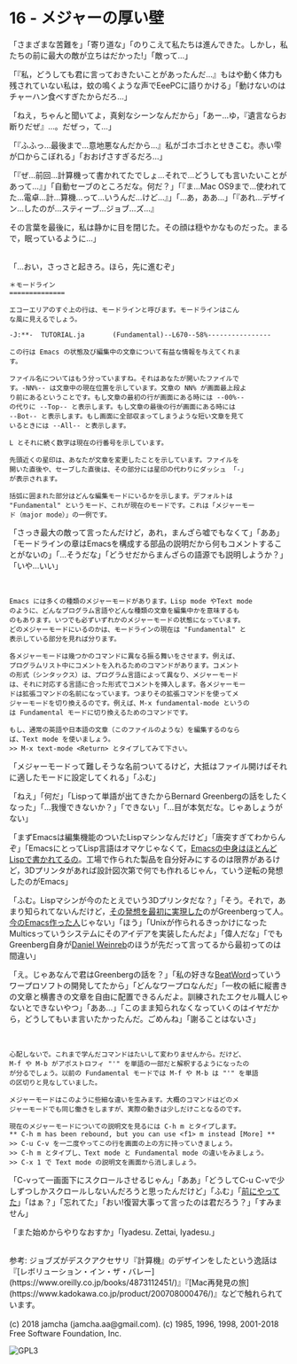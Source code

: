 

# 16 - メジャーの厚い壁

「さまざまな苦難を」「寄り道な」「のりこえて私たちは進んできた。しかし，私たちの前に最大の敵が立ちはだかった!」「敵って…」  

「『私，どうしても君に言っておきたいことがあったんだ…』もはや動く体力も残されていない私は，蚊の鳴くような声でEeePCに語りかける」「動けないのはチャーハン食べすぎたからだろ…」  

「ねえ，ちゃんと聞いてよ，真剣なシーンなんだから」「あー…ゆ，『遺言ならお断りだぜ』…。だぜっ，て…」  

「『ふふっ…最後まで…意地悪なんだから…』私がゴホゴホとせきこむ。赤い雫が口からこぼれる」「おおげさすぎるだろ…」  

「『ぜ…前回…計算機って書かれてたでしょ…それで…どうしても言いたいことがあって…』」「自動セーブのところだな。何だ？」「『ま…Mac OS9まで…使われてた…電卓…計…算機…って…いうんだ…けど…』」「…あ，ああ…」「『あれ…デザイン…したのが…スティーブ…ジョブ…ズ…』  

その言葉を最後に，私は静かに目を閉じた。その顔は穏やかなものだった。まるで，眠っているように…」  

<br>  
「…おい，さっさと起きろ。ほら，先に進むぞ」  

<br>  

    ＊モードライン
    ==============
    
    エコーエリアのすぐ上の行は、モードラインと呼びます。モードラインはこん
    な風に見えるでしょう。
    
    -J:**-  TUTORIAL.ja       (Fundamental)--L670--58%----------------
    
    この行は Emacs の状態及び編集中の文章について有益な情報を与えてくれま
    す。
    
    ファイル名についてはもう分っていますね。それはあなたが開いたファイルで
    す。-NN%-- は文章中の現在位置を示しています。文章の NN% が画面最上段よ
    り前にあるということです。もし文章の最初の行が画面にある時には --00%--
    の代りに --Top-- と表示します。もし文章の最後の行が画面にある時には
    --Bot-- と表示します。もし画面に全部収まってしまうような短い文章を見て
    いるときには --All-- と表示します。
    
    L とそれに続く数字は現在の行番号を示しています。
    
    先頭近くの星印は、あなたが文章を変更したことを示しています。ファイルを
    開いた直後や、セーブした直後は、その部分には星印の代わりにダッシュ 「-」
    が表示されます。
    
    括弧に囲まれた部分はどんな編集モードにいるかを示します。デフォルトは
    "Fundamental" というモード、これが現在のモードです。これは「メジャーモー
    ド（major mode）」の一例です。

「さっき最大の敵って言ったんだけど，あれ，まんざら嘘でもなくて」「ああ」「モードラインの章はEmacsを構成する部品の説明だから何もコメントすることがないの」「…そうだな」「どうせだからまんざらの語源でも説明しようか？」「いや…いい」  

<br>  

    Emacs には多くの種類のメジャーモードがあります。Lisp mode やText mode
    のように、どんなプログラム言語やどんな種類の文章を編集中かを意味するも
    のもあります。いつでも必ずいずれかのメジャーモードの状態になっています。
    どのメジャーモードにいるのかは、モードラインの現在は "Fundamental" と
    表示している部分を見れば分ります。
    
    各メジャーモードは幾つかのコマンドに異なる振る舞いをさせます。例えば、
    プログラムリスト中にコメントを入れるためのコマンドがあります。コメント
    の形式（シンタックス）は、プログラム言語によって異なり、メジャーモード
    は、それに対応する言語に合った形式でコメントを挿入します。各メジャーモー
    ドは拡張コマンドの名前になっています。つまりその拡張コマンドを使ってメ
    ジャーモードを切り換えるのです。例えば、M-x fundamental-mode というの
    は Fundamental モードに切り換えるためのコマンドです。
    
    もし、通常の英語や日本語の文章（このファイルのような）を編集するのなら
    ば、Text mode を使いましょう。
    >> M-x text-mode <Return> とタイプしてみて下さい。

「メジャーモードって難しそうな名前ついてるけど，大抵はファイル開けばそれに適したモードに設定してくれる」「ふむ」  

「ねえ」「何だ」「Lispって単語が出てきたからBernard Greenbergの話をしたくなった」「…我慢できないか？」「できない」「…目が本気だな。じゃあしょうがない」  

「まずEmacsは編集機能のついたLispマシンなんだけど」「唐突すぎてわからんぞ」「EmacsにとってLisp言語はオマケじゃなくて，[Emacsの中身はほとんどLispで書かれてるの](https://ayatakesi.github.io/emacs/26.1/html/Intro.html#Intro)。工場で作られた製品を自分好みにするのは限界があるけど，3Dプリンタがあれば設計図次第で何でも作れるじゃん，ていう逆転の発想したのがEmacs」  

「ふむ。Lispマシンが今のたとえでいう3Dプリンタだな？」「そう。それで，あまり知られてないんだけど，[その発想を最初に実現した](https://www.gnu.org/gnu/rms-lisp.ja.html)のがGreenbergって人。[今のEmacs作った人](http://stallman.org/)じゃない」「ほう」「Unixが作られるきっかけになったMulticsっていうシステムにそのアイデアを実装したんだよ」「偉人だな」「でもGreenberg自身が[Daniel Weinreb](https://www.gnu.org/gnu/rms-lisp.ja.html#foot-2)のほうが先だって言ってるから最初ってのは間違い」  

「え。じゃあなんで君はGreenbergの話を？」「私の好きな[BeatWord](http://www.cypac.co.jp/static/beatword/)っていうワープロソフトの開発してたから」「どんなワープロなんだ」「一枚の紙に縦書きの文章と横書きの文章を自由に配置できるんだよ。訓練されたエクセル職人じゃないとできないやつ」「ああ…」「このまま知られなくなっていくのはイヤだから，どうしてもいま言いたかったんだ。ごめんね」「謝ることはないさ」  

<br>  

    心配しないで。これまで学んだコマンドはたいして変わりませんから。だけど、
    M-f や M-b がアポストロフィ "'" を単語の一部だと解釈するようになったの
    が分るでしょう。以前の Fundamental モードでは M-f や M-b は "'" を単語
    の区切りと見なしていました。
    
    メジャーモードはこのように些細な違いを生みます。大概のコマンドはどのメ
    ジャーモードでも同じ働きをしますが、実際の動きは少しだけことなるのです。
    
    現在のメジャーモードについての説明文を見るには C-h m とタイプします。
    ** C-h m has been rebound, but you can use <f1> m instead [More] **
    >> C-u C-v を一二度やってこの行を画面の上の方に持っていきましょう。
    >> C-h m とタイプし、Text mode と Fundamental mode の違いをみましょう。
    >> C-x 1 で Text mode の説明文を画面から消しましょう。

「C-vって一画面下にスクロールさせるじゃん」「ああ」「どうしてC-u C-vで少しずつしかスクロールしないんだろうと思ったんだけど」「ふむ」「[前にやってた](https://jamcha-aa.github.io/Emacs-tutorial/06.html)」「はぁ？」「忘れてた」「おい!復習大事って言ったのは君だろう？」「すみません」  

「また始めからやりなおすか」「Iyadesu. Zettai, Iyadesu.」  

<br>  
参考: ジョブズがデスクアクセサリ『計算機』のデザインをしたという逸話は『[レボリューション・イン・ザ・バレー](https://www.oreilly.co.jp/books/4873112451/)』『[Mac再発見の旅](https://www.kadokawa.co.jp/product/200708000476/)』などで触れられています。  

<br>  
<br>  
(c) 2018 jamcha (jamcha.aa@gmail.com). (c) 1985, 1996, 1998, 2001-2018 Free Software Foundation, Inc.  

![GPL3](https://www.gnu.org/graphics/gplv3-88x31.png)  

